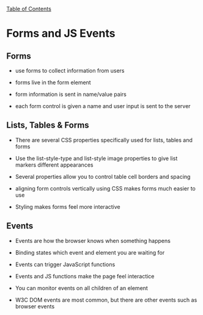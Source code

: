 [Table of Contents](https://peterjstaker.github.io/reading-notes/)

# **Forms and JS Events**

## Forms

* use forms to collect information from users

* forms live in the form element

* form information is sent in name/value pairs

* each form control is given a name and user input is sent to the server

## Lists, Tables & Forms

* There are several CSS properties specifically used for lists, tables and forms

* Use the list-style-type and list-style image properties to give list markers different appearances

* Several properties allow you to control table cell borders and spacing

* aligning form controls vertically using CSS makes forms much easier to use

* Styling makes forms feel more interactive

## Events

* Events are how the browser knows when something happens

* Binding states which event and element you are waiting for

* Events can trigger JavaScript functions

* Events and JS functions make the page feel interactice

* You can monitor events on all children of an element

* W3C DOM events are most common, but there are other events such as browser events